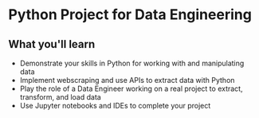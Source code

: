 # Python Project for Data Engineering

## What you'll learn

- Demonstrate your skills in Python for working with and manipulating data
- Implement webscraping and use APIs to extract data with Python
- Play the role of a Data Engineer working on a real project to extract, transform, and load data
- Use Jupyter notebooks and IDEs to complete your project